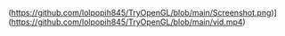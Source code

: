 (https://github.com/lolpopih845/TryOpenGL/blob/main/Screenshot.png)](https://github.com/lolpopih845/TryOpenGL/blob/main/vid.mp4)